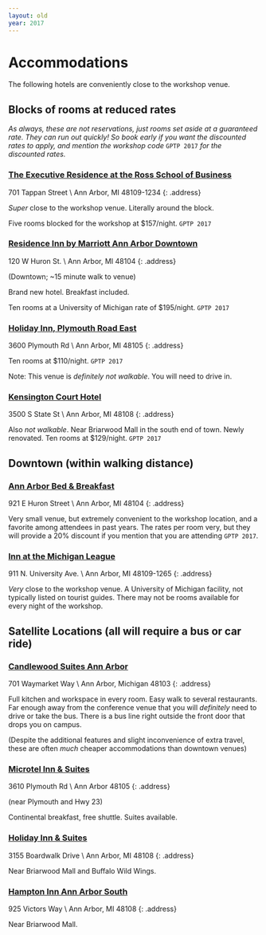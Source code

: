 ```yaml
---
layout: old
year: 2017
---
```

# Accommodations

The following hotels are conveniently close to the workshop venue.

## Blocks of rooms at reduced rates

_As always, these are not reservations, just rooms set aside at a guaranteed rate. They can run out quickly! So book early if you want the discounted rates to apply, and mention the workshop code_ `GPTP 2017` _for the discounted rates._

### [The Executive Residence at the Ross School of Business](https://michiganross.umich.edu/programs/executive-education/executive-accommodations)

701 Tappan Street \\
Ann Arbor, MI 48109-1234
{: .address}

_Super_ close to the workshop venue. Literally around the block.

Five rooms blocked for the workshop at $157/night. `GPTP 2017`

### [Residence Inn by Marriott Ann Arbor Downtown](http://www.marriott.com/hotels/travel/arbdt-residence-inn-ann-arbor-downtown)

120 W Huron St. \\
Ann Arbor, MI 48104
{: .address}

(Downtown; ~15 minute walk to venue)

Brand new hotel. Breakfast included.

Ten rooms at a University of Michigan rate of $195/night. `GPTP 2017`

### [Holiday Inn, Plymouth Road East](http://www.hiannarbor.com)

3600 Plymouth Rd \\
Ann Arbor, MI 48105
{: .address}

Ten rooms at $110/night. `GPTP 2017`

Note: This venue is _definitely not walkable_. You will need to drive in.

### [Kensington Court Hotel](http://www.kcourtaa.com)

3500 S State St \\
Ann Arbor, MI 48108
{: .address}

Also _not walkable_. Near Briarwood Mall in the south end of town. Newly renovated. Ten rooms at $129/night. `GPTP 2017`

## Downtown (within walking distance)

### [Ann Arbor Bed & Breakfast](http://annarborbedandbreakfast.com)

921 E Huron Street \\
Ann Arbor, MI 48104
{: .address}

Very small venue, but extremely convenient to the workshop location, and a favorite among attendees in past years. The rates per room very, but they will provide a 20% discount if you mention that you are attending `GPTP 2017`.

### [Inn at the Michigan League](https://uunions.umich.edu/league/inn)

911 N. University Ave. \\
Ann Arbor, MI  48109-1265
{: .address}

*Very* close to the workshop venue. A University of Michigan facility, not typically listed on tourist guides. There may not be rooms available for every night of the workshop.

## Satellite Locations (all will require a bus or car ride)

### [Candlewood Suites Ann Arbor](http://www.ihg.com/candlewood/hotels/us/en/ann-arbor/dttaa/hoteldetail)

701 Waymarket Way \\
Ann Arbor, Michigan 48103
{: .address}

Full kitchen and workspace in every room. Easy walk to several restaurants. Far enough away from the conference venue that you will _definitely_ need to drive or take the bus. There is a bus line right outside the front door that drops you on campus.

(Despite the additional features and slight inconvenience of extra travel, these are often _much_ cheaper accommodations than downtown venues)

### [Microtel Inn & Suites](http://microtelinn.com)

3610 Plymouth Rd \\
Ann Arbor 48105
{: .address}

(near Plymouth and Hwy 23)

Continental breakfast, free shuttle. Suites available.

### [Holiday Inn & Suites](http://www.ihg.com/holidayinn/hotels/us/en/ann-arbor/arbep/hoteldetail)

3155 Boardwalk Drive \\
Ann Arbor, MI 48108
{: .address}

Near Briarwood Mall and Buffalo Wild Wings.

### [Hampton Inn Ann Arbor South](http://www.annarborsouth.hamptoninn.com)

925 Victors Way \\
Ann Arbor, MI 48108
{: .address}

Near Briarwood Mall.
